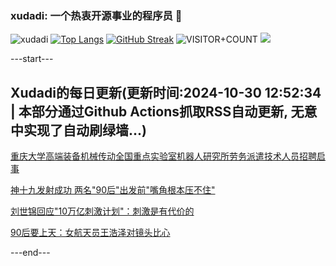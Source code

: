 ### xudadi: 一个热衷开源事业的程序员 👋

![xudadi](https://github-readme-stats-git-masterorgs-github-readme-stats-team.vercel.app/api?username=xudadi)
[![Top Langs](https://github-readme-stats.vercel.app/api/top-langs/?username=xudadi)](https://github.com/anuraghazra/github-readme-stats)
[![GitHub Streak](https://streak-stats.demolab.com?user=xudadi&locale=zh_Hans)](https://git.io/streak-stats)
![VISITOR+COUNT](https://komarev.com/ghpvc/?username=xudadi&label=VISITOR+COUNT)
![](https://raw.githubusercontent.com/xudadi/xudadi/main/assets/github-contribution-grid-snake.svg)


---start---

## Xudadi的每日更新(更新时间:2024-10-30 12:52:34 | 本部分通过Github Actions抓取RSS自动更新, 无意中实现了自动刷绿墙...)

[重庆大学高端装备机械传动全国重点实验室机器人研究所劳务派遣技术人员招聘启事](https://www.gongkaoleida.com/article/2174022)

[神十九发射成功 两名"90后"出发前"嘴角根本压不住"](https://m.163.com/news/article/JFNUJMHA055040N3.html)

[刘世锦回应"10万亿刺激计划"：刺激是有代价的](https://m.163.com/news/article/JFMSMCU40519DDQ2.html)

[90后要上天：女航天员王浩泽对镜头比心](https://m.163.com/news/article/JFNDOB8V000189PS.html)

---end---
